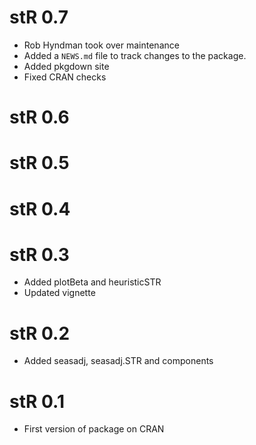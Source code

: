 # stR 0.7

* Rob Hyndman took over maintenance
* Added a `NEWS.md` file to track changes to the package.
* Added pkgdown site
* Fixed CRAN checks
  
# stR 0.6

# stR 0.5

# stR 0.4

# stR 0.3
  * Added plotBeta and heuristicSTR
  * Updated vignette

# stR 0.2
  * Added seasadj, seasadj.STR and components

# stR 0.1
  * First version of package on CRAN
